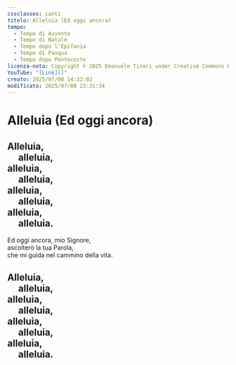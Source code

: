```yaml
---
cssclasses: canti
titolo: Alleluia (Ed oggi ancora)
tempo:
  - Tempo di Avvento
  - Tempo di Natale
  - Tempo dopo l’Epifania
  - Tempo di Pasqua
  - Tempo dopo Pentecoste
licenza-nota: Copyright © 2025 Emanuele Tinari under Creative Commons BY-NC-SA 4.0 https://creativecommons.org/licenses/by-nc-sa/4.0/
YouTube: "[Link]()"
creato: 2025/07/08 14:32:02
modificato: 2025/07/09 23:31:34
---
```


# Alleluia (Ed oggi ancora)
## Alleluia,<br>&nbsp;&nbsp;&nbsp;&nbsp;&nbsp;alleluia,<br>alleluia,<br>&nbsp;&nbsp;&nbsp;&nbsp;&nbsp;alleluia,<br>alleluia,<br>&nbsp;&nbsp;&nbsp;&nbsp;&nbsp;alleluia,<br>alleluia,<br>&nbsp;&nbsp;&nbsp;&nbsp;&nbsp;alleluia.
Ed oggi ancora, mio Signore,<br>ascolterò la tua Parola,<br>che mi guida nel cammino della vita.
## Alleluia,<br>&nbsp;&nbsp;&nbsp;&nbsp;&nbsp;alleluia,<br>alleluia,<br>&nbsp;&nbsp;&nbsp;&nbsp;&nbsp;alleluia,<br>alleluia,<br>&nbsp;&nbsp;&nbsp;&nbsp;&nbsp;alleluia,<br>alleluia,<br>&nbsp;&nbsp;&nbsp;&nbsp;&nbsp;alleluia.
